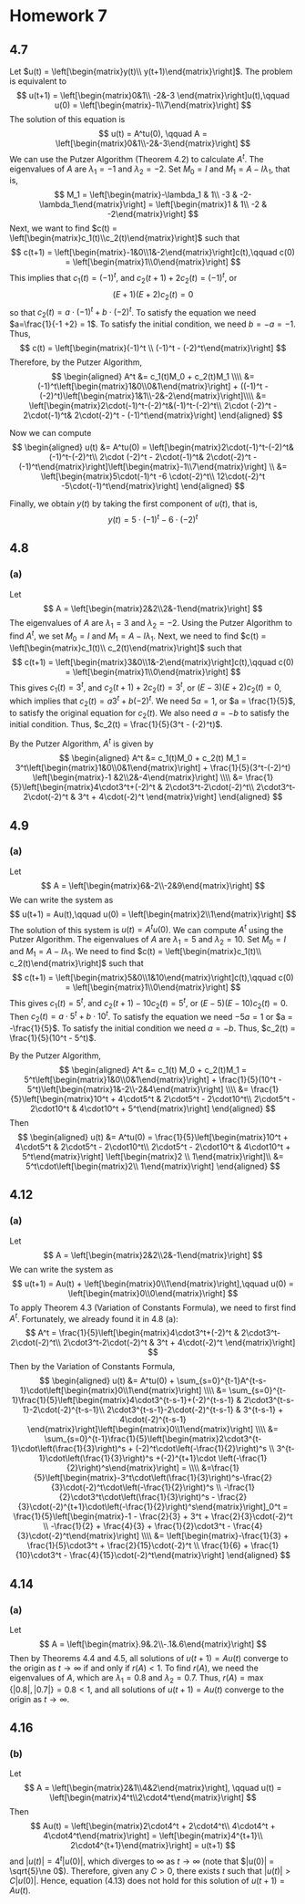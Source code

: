 # Homework 7

## 4.7

Let $u(t) = \left[\begin{matrix}y(t)\\ y(t+1)\end{matrix}\right]$. The problem is equivalent to
$$
u(t+1) = \left[\begin{matrix}0&1\\ -2&-3 \end{matrix}\right]u(t),\qquad u(0) = \left[\begin{matrix}-1\\7\end{matrix}\right]
$$
The solution of this equation is
$$
u(t) = A^tu(0), \qquad A = \left[\begin{matrix}0&1\\-2&-3\end{matrix}\right]
$$
We can use the Putzer Algorithm (Theorem 4.2) to calculate $A^t$. The eigenvalues of $A$ are $\lambda_1 = -1$ and $\lambda_2 = -2$. Set $M_0 = I$ and $M_1 = A - I\lambda_1$, that is,
$$
M_1 = \left[\begin{matrix}-\lambda_1 & 1\\ -3 & -2-\lambda_1\end{matrix}\right] = \left[\begin{matrix}1 & 1\\ -2 & -2\end{matrix}\right] 
$$
Next, we want to find $c(t) = \left[\begin{matrix}c_1(t)\\c_2(t)\end{matrix}\right]$ such that
$$
c(t+1) = \left[\begin{matrix}-1&0\\1&-2\end{matrix}\right]c(t),\qquad c(0) = \left[\begin{matrix}1\\0\end{matrix}\right]
$$
This implies that $c_1(t) = (-1)^t$, and $c_2(t+1) + 2c_2(t)= (-1)^t$, or
$$
(E+1)(E+2)c_2(t) = 0
$$
so that $c_2(t) = a \cdot(-1)^t + b \cdot(-2)^t$. To satisfy the equation we need $a=\frac{1}{-1 +2} = 1$. To satisfy the initial condition, we need $b = -a = -1$. Thus,
$$
c(t) = \left[\begin{matrix}(-1)^t \\ (-1)^t - (-2)^t\end{matrix}\right]
$$
Therefore, by the Putzer Algorithm,
$$
\begin{aligned}
A^t &= c_1(t)M_0 + c_2(t)M_1 \\\\
&= (-1)^t\left[\begin{matrix}1&0\\0&1\end{matrix}\right] + ((-1)^t - (-2)^t)\left[\begin{matrix}1&1\\-2&-2\end{matrix}\right]\\\\
&= \left[\begin{matrix}2\cdot(-1)^t-(-2)^t&(-1)^t-(-2)^t\\ 2\cdot (-2)^t - 2\cdot(-1)^t& 2\cdot(-2)^t - (-1)^t\end{matrix}\right]
\end{aligned}
$$

Now we can compute
$$
\begin{aligned}
u(t) &= A^tu(0) = \left[\begin{matrix}2\cdot(-1)^t-(-2)^t&(-1)^t-(-2)^t\\ 2\cdot (-2)^t - 2\cdot(-1)^t& 2\cdot(-2)^t - (-1)^t\end{matrix}\right]\left[\begin{matrix}-1\\7\end{matrix}\right] \\
&= \left[\begin{matrix}5\cdot(-1)^t -6 \cdot(-2)^t\\ 12\cdot(-2)^t -5\cdot(-1)^t\end{matrix}\right]
\end{aligned}
$$

Finally, we obtain $y(t)$ by taking the first component of $u(t)$, that is,
$$
y(t) = 5\cdot(-1)^t - 6 \cdot (-2)^t
$$

## 4.8

### (a)

Let
$$
A = \left[\begin{matrix}2&2\\2&-1\end{matrix}\right]
$$
The eigenvalues of $A$ are $\lambda_1 = 3$ and $\lambda_2 = -2$. Using the Putzer Algorithm to find $A^t$, we set $M_0 = I$ and $M_1 = A - I\lambda_1$. Next, we need to find $c(t) = \left[\begin{matrix}c_1(t)\\ c_2(t)\end{matrix}\right]$ such that
$$
c(t+1) = \left[\begin{matrix}3&0\\1&-2\end{matrix}\right]c(t),\qquad c(0) = \left[\begin{matrix}1\\0\end{matrix}\right]
$$
This gives $c_1(t) = 3^t$, and $c_2(t+1) + 2c_2(t) = 3^t$, or $(E-3)(E+2)c_2(t) = 0$, which implies that $c_2(t) = a3^t + b(-2)^t$. We need $5a = 1$, or $a = \frac{1}{5}$, to satisfy the original equation for $c_2(t)$. We also need $a =-b$ to satisfy the initial condition. Thus, $c_2(t) = \frac{1}{5}(3^t - (-2)^t)$.

By the Putzer Algorithm, $A^t$ is given by
$$
\begin{aligned}
A^t &= c_1(t)M_0 + c_2(t) M_1 = 3^t\left[\begin{matrix}1&0\\0&1\end{matrix}\right] + \frac{1}{5}(3^t-(-2)^t)
\left[\begin{matrix}-1 &2\\2&-4\end{matrix}\right] \\\\
&= \frac{1}{5}\left[\begin{matrix}4\cdot3^t+(-2)^t & 2\cdot3^t-2\cdot(-2)^t\\ 2\cdot3^t-2\cdot(-2)^t & 3^t + 4\cdot(-2)^t
\end{matrix}\right]
\end{aligned}
$$

## 4.9

### (a)

Let
$$
A = \left[\begin{matrix}6&-2\\-2&9\end{matrix}\right]
$$
We can write the system as
$$
u(t+1) = Au(t),\qquad u(0) = \left[\begin{matrix}2\\1\end{matrix}\right]
$$
The solution of this system is $u(t) = A^tu(0)$. We can compute $A^t$ using the Putzer Algorithm. The eigenvalues of $A$ are $\lambda_1 = 5$ and $\lambda_2 = 10$. Set $M_0 = I$ and $M_1 = A - I\lambda_1$. We need to find $c(t) = \left[\begin{matrix}c_1(t)\\ c_2(t)\end{matrix}\right]$ such that
$$
c(t+1) = \left[\begin{matrix}5&0\\1&10\end{matrix}\right]c(t),\qquad c(0) = \left[\begin{matrix}1\\0\end{matrix}\right]
$$
This gives $c_1(t) = 5^t$, and $c_2(t+1) - 10 c_2(t) = 5^t$, or $(E-5)(E-10)c_2(t) = 0$. Then $c_2(t) = a\cdot 5^t + b\cdot 10^t$. To satisfy the equation we need $-5a = 1$ or $a = -\frac{1}{5}$. To satisfy the initial condition we need $a = -b$. Thus, $c_2(t) = \frac{1}{5}(10^t - 5^t)$.

By the Putzer Algorithm,
$$
\begin{aligned}
A^t &= c_1(t) M_0 + c_2(t)M_1 = 5^t\left[\begin{matrix}1&0\\0&1\end{matrix}\right] + \frac{1}{5}(10^t - 5^t)\left[\begin{matrix}1&-2\\-2&4\end{matrix}\right] \\\\
&= \frac{1}{5}\left[\begin{matrix}10^t + 4\cdot5^t & 2\cdot5^t - 2\cdot10^t\\ 2\cdot5^t - 2\cdot10^t & 4\cdot10^t + 5^t\end{matrix}\right]
\end{aligned}
$$
Then
$$
\begin{aligned}
u(t) &= A^tu(0) = \frac{1}{5}\left[\begin{matrix}10^t + 4\cdot5^t & 2\cdot5^t - 2\cdot10^t\\ 2\cdot5^t - 2\cdot10^t & 4\cdot10^t + 5^t\end{matrix}\right] \left[\begin{matrix}2 \\ 1\end{matrix}\right]\\
&= 5^t\cdot\left[\begin{matrix}2\\ 1\end{matrix}\right]
\end{aligned}
$$

## 4.12

### (a)

Let
$$
A = \left[\begin{matrix}2&2\\2&-1\end{matrix}\right]
$$
We can write the system as
$$
u(t+1) = Au(t) + \left[\begin{matrix}0\\1\end{matrix}\right],\qquad u(0) = \left[\begin{matrix}0\\0\end{matrix}\right]
$$
To apply Theorem 4.3 (Variation of Constants Formula), we need to first find $A^t$. Fortunately, we already found it in 4.8 (a):
$$
A^t = \frac{1}{5}\left[\begin{matrix}4\cdot3^t+(-2)^t & 2\cdot3^t-2\cdot(-2)^t\\ 2\cdot3^t-2\cdot(-2)^t & 3^t + 4\cdot(-2)^t
\end{matrix}\right]
$$
Then by the Variation of Constants Formula,
$$
\begin{aligned}
u(t) &= A^tu(0) + \sum_{s=0}^{t-1}A^{t-s-1}\cdot\left[\begin{matrix}0\\1\end{matrix}\right] \\\\
&= \sum_{s=0}^{t-1}\frac{1}{5}\left[\begin{matrix}4\cdot3^{t-s-1}+(-2)^{t-s-1} & 2\cdot3^{t-s-1}-2\cdot(-2)^{t-s-1}\\ 2\cdot3^{t-s-1}-2\cdot(-2)^{t-s-1} & 3^{t-s-1} + 4\cdot(-2)^{t-s-1}
\end{matrix}\right]\left[\begin{matrix}0\\1\end{matrix}\right]  \\\\
&= \sum_{s=0}^{t-1}\frac{1}{5}\left[\begin{matrix}2\cdot3^{t-1}\cdot\left(\frac{1}{3}\right)^s + (-2)^t\cdot\left(-\frac{1}{2}\right)^s \\ 3^{t-1}\cdot\left(\frac{1}{3}\right)^s +(-2)^{t+1}\cdot \left(-\frac{1}{2}\right)^s\end{matrix}\right] = \\\\
&=\frac{1}{5}\left[\begin{matrix}-3^t\cdot\left(\frac{1}{3}\right)^s-\frac{2}{3}\cdot(-2)^t\cdot\left(-\frac{1}{2}\right)^s \\ -\frac{1}{2}\cdot3^t\cdot\left(\frac{1}{3}\right)^s - \frac{2}{3}\cdot(-2)^{t+1}\cdot\left(-\frac{1}{2}\right)^s\end{matrix}\right]_0^t = \frac{1}{5}\left[\begin{matrix}-1 - \frac{2}{3} + 3^t + \frac{2}{3}\cdot(-2)^t \\ -\frac{1}{2} + \frac{4}{3} + \frac{1}{2}\cdot3^t - \frac{4}{3}\cdot(-2)^t\end{matrix}\right] \\\\
&= \left[\begin{matrix}-\frac{1}{3} + \frac{1}{5}\cdot3^t + \frac{2}{15}\cdot(-2)^t \\ \frac{1}{6} + \frac{1}{10}\cdot3^t - \frac{4}{15}\cdot(-2)^t\end{matrix}\right] 
\end{aligned}
$$

## 4.14

### (a)

Let
$$
A = \left[\begin{matrix}.9&.2\\-.1&.6\end{matrix}\right]
$$
Then by Theorems 4.4 and 4.5, all solutions of $u(t+1) = Au(t)$ converge to the origin as $t\to\infty$ if and only if $r(A) < 1$. To find $r(A)$, we need the eigenvalues of $A$, which are $\lambda_1 = 0.8$ and $\lambda_2 = 0.7$. Thus, $r(A) = \max\{|0.8|, |0.7|\} = 0.8 < 1$, and all solutions of $u(t+1)=Au(t)$ converge to the origin as $t \to \infty$.

## 4.16

### (b)

Let
$$
A = \left[\begin{matrix}2&1\\4&2\end{matrix}\right], \qquad u(t) = \left[\begin{matrix}4^t\\2\cdot4^t\end{matrix}\right]
$$
Then
$$
Au(t) = \left[\begin{matrix}2\cdot4^t + 2\cdot4^t\\ 4\cdot4^t + 4\cdot4^t\end{matrix}\right] = \left[\begin{matrix}4^{t+1}\\ 2\cdot4^{t+1}\end{matrix}\right] = u(t+1)
$$
and $|u(t)| = 4^t|u(0)|$, which diverges to $\infty$ as $t \to \infty$ (note that $|u(0)| = \sqrt{5}\ne 0$). Therefore, given any $C>0$, there exists $t$ such that $|u(t)| > C|u(0)|$. Hence, equation (4.13) does not hold for this solution of $u(t+1)= Au(t)$.